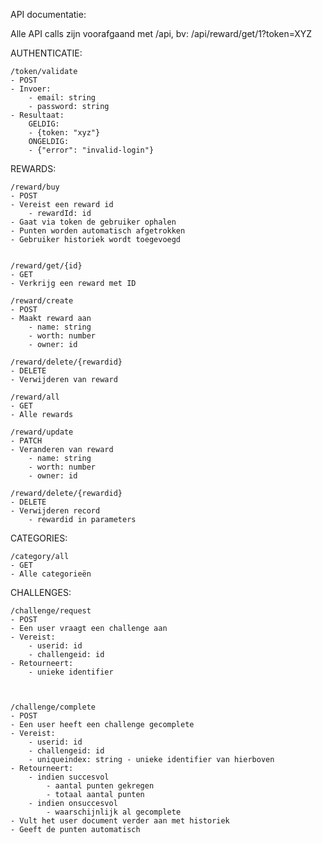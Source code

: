 API documentatie:


Alle API calls zijn voorafgaand met /api, bv: /api/reward/get/1?token=XYZ




AUTHENTICATIE:
	
	/token/validate
	- POST
	- Invoer:
		- email: string
		- password: string
	- Resultaat:
		GELDIG:
		- {token: "xyz"}
		ONGELDIG:
		- {"error": "invalid-login"}


REWARDS:
	
	/reward/buy
	- POST
	- Vereist een reward id
		- rewardId: id
	- Gaat via token de gebruiker ophalen
	- Punten worden automatisch afgetrokken
	- Gebruiker historiek wordt toegevoegd

	
	/reward/get/{id} 
	- GET
	- Verkrijg een reward met ID
	
	/reward/create
	- POST
	- Maakt reward aan
		- name: string
		- worth: number
		- owner: id 
	
	/reward/delete/{rewardid}
	- DELETE 
	- Verwijderen van reward 
	
	/reward/all
	- GET 
	- Alle rewards
	
	/reward/update
	- PATCH
	- Veranderen van reward
		- name: string
		- worth: number
		- owner: id

	/reward/delete/{rewardid}
	- DELETE
	- Verwijderen record
		- rewardid in parameters

CATEGORIES:
	
	/category/all
	- GET
	- Alle categorieën


CHALLENGES:
	

	/challenge/request 
	- POST
	- Een user vraagt een challenge aan 
	- Vereist:
		- userid: id
		- challengeid: id
	- Retourneert: 
		- unieke identifier



	/challenge/complete
	- POST
	- Een user heeft een challenge gecomplete
	- Vereist:
		- userid: id
		- challengeid: id
		- uniqueindex: string - unieke identifier van hierboven
	- Retourneert:
		- indien succesvol
			- aantal punten gekregen
			- totaal aantal punten
		- indien onsuccesvol
			- waarschijnlijk al gecomplete 
	- Vult het user document verder aan met historiek
	- Geeft de punten automatisch
	
